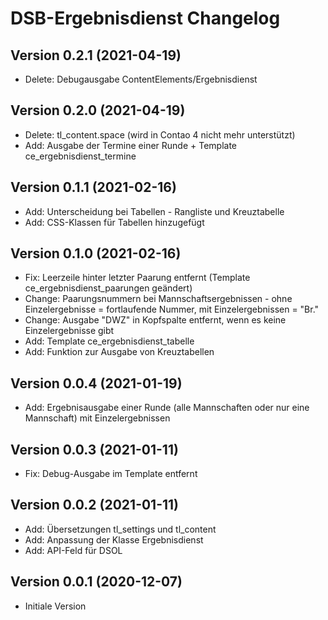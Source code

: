 # DSB-Ergebnisdienst Changelog

## Version 0.2.1 (2021-04-19)

* Delete: Debugausgabe ContentElements/Ergebnisdienst

## Version 0.2.0 (2021-04-19)

* Delete: tl_content.space (wird in Contao 4 nicht mehr unterstützt)
* Add: Ausgabe der Termine einer Runde + Template ce_ergebnisdienst_termine

## Version 0.1.1 (2021-02-16)

* Add: Unterscheidung bei Tabellen - Rangliste und Kreuztabelle
* Add: CSS-Klassen für Tabellen hinzugefügt

## Version 0.1.0 (2021-02-16)

* Fix: Leerzeile hinter letzter Paarung entfernt (Template ce_ergebnisdienst_paarungen geändert)
* Change: Paarungsnummern bei Mannschaftsergebnissen - ohne Einzelergebnisse = fortlaufende Nummer, mit Einzelergebnissen = "Br."
* Change: Ausgabe "DWZ" in Kopfspalte entfernt, wenn es keine Einzelergebnisse gibt
* Add: Template ce_ergebnisdienst_tabelle
* Add: Funktion zur Ausgabe von Kreuztabellen

## Version 0.0.4 (2021-01-19)

* Add: Ergebnisausgabe einer Runde (alle Mannschaften oder nur eine Mannschaft) mit Einzelergebnissen

## Version 0.0.3 (2021-01-11)

* Fix: Debug-Ausgabe im Template entfernt

## Version 0.0.2 (2021-01-11)

* Add: Übersetzungen tl_settings und tl_content
* Add: Anpassung der Klasse Ergebnisdienst
* Add: API-Feld für DSOL

## Version 0.0.1 (2020-12-07)

* Initiale Version
